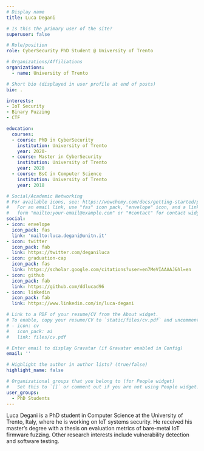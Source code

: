 ```yaml
---
# Display name
title: Luca Degani

# Is this the primary user of the site?
superuser: false

# Role/position
role: CyberSecurity PhD Student @ University of Trento

# Organizations/Affiliations
organizations:
  - name: University of Trento

# Short bio (displayed in user profile at end of posts)
bio: .

interests:
- IoT Security
- Binary Fuzzing
- CTF

education:
  courses:
  - course: PhD in CyberSecurity
    institution: University of Trento
    year: 2020-
  - course: Master in CyberSecurity
    institution: University of Trento
    year: 2020
  - course: BsC in Computer Science
    institution: University of Trento
    year: 2018

# Social/Academic Networking
# For available icons, see: https://wowchemy.com/docs/getting-started/page-builder/#icons
#   For an email link, use "fas" icon pack, "envelope" icon, and a link in the
#   form "mailto:your-email@example.com" or "#contact" for contact widget.
social:
- icon: envelope
  icon_pack: fas
  link: 'mailto:luca.degani@unitn.it'
- icon: twitter
  icon_pack: fab
  link: https://twitter.com/deganiluca
- icon: graduation-cap
  icon_pack: fas
  link: https://scholar.google.com/citations?user=en7MeVIAAAAJ&hl=en
- icon: github
  icon_pack: fab
  link: https://github.com/ddlucad96
- icon: linkedin
  icon_pack: fab
  link: https://www.linkedin.com/in/luca-degani

# Link to a PDF of your resume/CV from the About widget.
# To enable, copy your resume/CV to `static/files/cv.pdf` and uncomment the lines below.
# - icon: cv
#   icon_pack: ai
#   link: files/cv.pdf

# Enter email to display Gravatar (if Gravatar enabled in Config)
email: ''

# Highlight the author in author lists? (true/false)
highlight_name: false

# Organizational groups that you belong to (for People widget)
#   Set this to `[]` or comment out if you are not using People widget.
user_groups:
  - PhD Students
---
```

Luca Degani is a PhD student in Computer Science at the University of Trento, Italy, where he is working on IoT systems security. He received his master’s degree with a thesis on evaluation metrics of bare-metal IoT firmware fuzzing. Other research interests include vulnerability detection and software testing.

